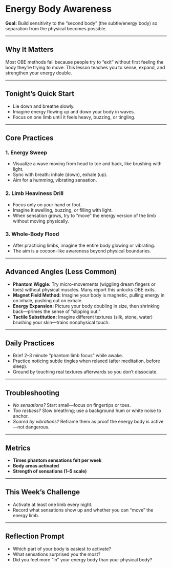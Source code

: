 


# Energy Body Awareness

**Goal:** Build sensitivity to the “second body” (the subtle/energy body) so separation from the physical becomes possible.

---

## Why It Matters
Most OBE methods fail because people try to “exit” without first feeling the body they’re trying to move. This lesson teaches you to sense, expand, and strengthen your energy double.

---

## Tonight’s Quick Start
- Lie down and breathe slowly.  
- Imagine energy flowing up and down your body in waves.  
- Focus on one limb until it feels heavy, buzzing, or tingling.

---

## Core Practices

### 1. Energy Sweep
- Visualize a wave moving from head to toe and back, like brushing with light.  
- Sync with breath: inhale (down), exhale (up).  
- Aim for a humming, vibrating sensation.

### 2. Limb Heaviness Drill
- Focus only on your hand or foot.  
- Imagine it swelling, buzzing, or filling with light.  
- When sensation grows, try to “move” the energy version of the limb without moving physically.

### 3. Whole-Body Flood
- After practicing limbs, imagine the entire body glowing or vibrating.  
- The aim is a cocoon-like awareness beyond physical boundaries.

---

## Advanced Angles (Less Common)
- **Phantom Wiggle:** Try micro-movements (wiggling dream fingers or toes) without physical muscles. Many report this unlocks OBE exits.  
- **Magnet Field Method:** Imagine your body is magnetic, pulling energy in on inhale, pushing out on exhale.  
- **Energy Expansion:** Picture your body doubling in size, then shrinking back—primes the sense of “slipping out.”  
- **Tactile Substitution:** Imagine different textures (silk, stone, water) brushing your skin—trains nonphysical touch.

---

## Daily Practices
- Brief 2–3 minute “phantom limb focus” while awake.  
- Practice noticing subtle tingles when relaxed (after meditation, before sleep).  
- Ground by touching real textures afterwards so you don’t dissociate.

---

## Troubleshooting
- *No sensations?* Start small—focus on fingertips or toes.  
- *Too restless?* Slow breathing; use a background hum or white noise to anchor.  
- *Scared by vibrations?* Reframe them as proof the energy body is active—not dangerous.

---

## Metrics
- **Times phantom sensations felt per week**  
- **Body areas activated**  
- **Strength of sensations (1–5 scale)**

---

## This Week’s Challenge
- Activate at least one limb every night.  
- Record what sensations show up and whether you can “move” the energy limb.

---

## Reflection Prompt
- Which part of your body is easiest to activate?  
- What sensations surprised you the most?  
- Did you feel more “in” your energy body than your physical body?